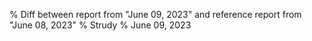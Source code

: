 % Diff between report from "June 09, 2023" and reference report from "June 08, 2023"
% Strudy
% June 09, 2023


